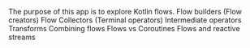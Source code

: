 The purpose of this app is to explore Kotlin flows.
Flow builders (Flow creators)
Flow Collectors (Terminal operators)
Intermediate operators Transforms Combining flows
Flows vs Coroutines Flows and reactive streams